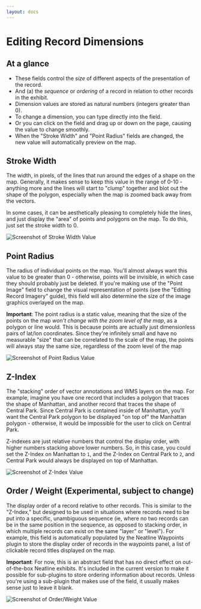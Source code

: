 ```yaml
---
layout: docs
---
```

# Editing Record Dimensions

## At a glance

  - These fields control the _size_ of different aspects of the presentation of the record.
  - And (a) the _sequence_ or _ordering_ of a record in relation to other records in the exhibit.
  - Dimension values are stored as natural numbers (integers greater than 0).
  - To change a dimension, you can type directly into the field.
  - Or you can click on the field and drag up or down on the page, causing the value to change smoothly.
  - When the "Stroke Width" and "Point Radius" fields are changed, the new value will automatically preview on the map.

## Stroke Width

The width, in pixels, of the lines that run around the edges of a shape on the map. Generally, it makes sense to keep this value in the range of 0-10 - anything more and the lines will start to "clump" together and blot out the shape of the polygon, especially when the map is zoomed back away from the vectors.

In some cases, it can be aesthetically pleasing to completely hide the lines, and just display the "area" of points and polygons on the map. To do this, just set the stroke width to 0.

![Screenshot of Stroke Width Value](/assets/images/wp-content/uploads/2014/01/style-strokewidth.png)

## Point Radius

The radius of individual points on the map. You'll almost always want this value to be greater than 0 - otherwise, points will be invisible, in which case they should probably just be deleted. If you're making use of the "Point Image" field to change the visual representation of points (see the "Editing Record Imagery" guide), this field will also determine the size of the image graphics overlayed on the map.

**Important**: The point radius is a static value, meaning that the size of the points on the map _won't change with the zoom level of the map_, as a polygon or line would. This is because points are actually just dimensionless pairs of lat/lon coordinates. Since they're infinitely small and have no measurable "size" that can be correlated to the scale of the map, the points will always stay the same size, regardless of the zoom level of the map

![Screenshot of Point Radius Value](/assets/images/wp-content/uploads/2014/01/style-pointradius.png)


## Z-Index

The "stacking" order of vector annotations and WMS layers on the map. For example, imagine you have one record that includes a polygon that traces the shape of Manhattan, and another record that traces the shape of Central Park. Since Central Park is contained inside of Manhattan, you'll want the Central Park polygon to be displayed "on top of" the Manhattan polygon - otherwise, it would be impossible for the user to click on Central Park.

Z-indexes are just relative numbers that control the display order, with higher numbers stacking above lower numbers. So, in this case, you could set the Z-Index on Manhattan to `1`, and the Z-Index on Central Park to `2`, and Central Park would always be displayed on top of Manhattan.

![Screenshot of Z-Index Value](/assets/images/wp-content/uploads/2014/01/style-zindex.png)

## Order / Weight (Experimental, subject to change)

The display order of a record relative to other records. This is similar to the "Z-Index," but designed to be used in situations where records need to be put into a specific, unambiguous sequence (ie, where no two records can be in the same position in the sequence, as opposed to stacking order, in which multiple records can exist on the same "layer" or "level"). For example, this field is automatically populated by the Neatline Waypoints plugin to store the display order of records in the waypoints panel, a list of clickable record titles displayed on the map.

**Important**: For now, this is an abstract field that has no direct effect on out-of-the-box Neatline exhibits. It's included in the current version to make it possible for sub-plugins to store ordering information about records. Unless you're using a sub-plugin that makes use of the field, it usually makes sense just to leave it blank.

![Screenshot of Order/Weight Value](/assets/images/wp-content/uploads/2014/01/style-orderweight.png)
